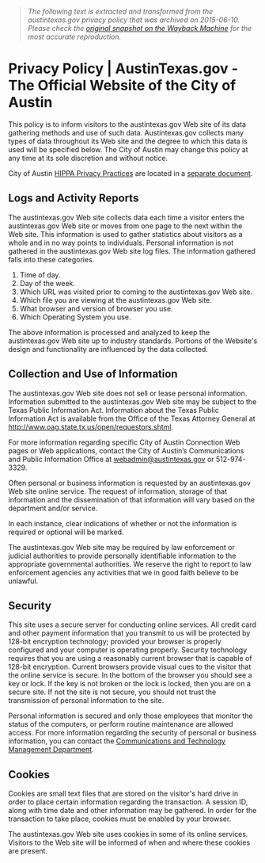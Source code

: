 > *The following text is extracted and transformed from the austintexas.gov privacy policy that was archived on 2015-06-10. Please check the [original snapshot on the Wayback Machine](https://web.archive.org/web/20150610051947id_/http%3A//www.austintexas.gov/page/privacy-policy) for the most accurate reproduction.*

# Privacy Policy | AustinTexas.gov - The Official Website of the City of Austin

This policy is to inform visitors to the austintexas.gov Web site of its data gathering methods and use of such data. Austintexas.gov collects many types of data throughout its Web site and the degree to which this data is used will be specified below. The City of Austin may change this policy at any time at its sole discretion and without notice.

City of Austin [HIPPA Privacy Practices](https://web.archive.org/page/hipaa-privacy-practices) are located in a [separate document](https://web.archive.org/page/hipaa-privacy-practices).

##  Logs and Activity Reports

The austintexas.gov Web site collects data each time a visitor enters the austintexas.gov Web site or moves from one page to the next within the Web site. This information is used to gather statistics about visitors as a whole and in no way points to individuals. Personal information is not gathered in the austintexas.gov Web site log files. The information gathered falls into these categories.

  1. Time of day.
  2. Day of the week.
  3. Which URL was visited prior to coming to the austintexas.gov Web site.
  4. Which file you are viewing at the austintexas.gov Web site.
  5. What browser and version of browser you use.
  6. Which Operating System you use.



The above information is processed and analyzed to keep the austintexas.gov Web site up to industry standards. Portions of the Website's design and functionality are influenced by the data collected.

##  Collection and Use of Information

The austintexas.gov Web site does not sell or lease personal information. Information submitted to the austintexas.gov Web site may be subject to the Texas Public Information Act. Information about the Texas Public Information Act is available from the Office of the Texas Attorney General at <http://www.oag.state.tx.us/open/requestors.shtml>.

For more information regarding specific City of Austin Connection Web pages or Web applications, contact the City of Austin’s Communications and Public Information Office at [webadmin@austintexas.gov](mailto:webadmin@austintexas.gov) or 512-974-3329.

Often personal or business information is requested by an austintexas.gov Web site online service. The request of information, storage of that information and the dissemination of that information will vary based on the department and/or service.

In each instance, clear indications of whether or not the information is required or optional will be marked.

The austintexas.gov Web site may be required by law enforcement or judicial authorities to provide personally identifiable information to the appropriate governmental authorities. We reserve the right to report to law enforcement agencies any activities that we in good faith believe to be unlawful.

##  Security

This site uses a secure server for conducting online services. All credit card and other payment information that you transmit to us will be protected by 128-bit encryption technology; provided your browser is properly configured and your computer is operating properly. Security technology requires that you are using a reasonably current browser that is capable of 128-bit encryption. Current browsers provide visual cues to the visitor that the online service is secure. In the bottom of the browser you should see a key or lock. If the key is not broken or the lock is locked, then you are on a secure site. If not the site is not secure, you should not trust the transmission of personal information to the site.

Personal information is secured and only those employees that monitor the status of the computers, or perform routine maintenance are allowed access. For more information regarding the security of personal or business information, you can contact the [Communications and Technology Management Department](https://web.archive.org/department/information-technology).

##  Cookies

Cookies are small text files that are stored on the visitor's hard drive in order to place certain information regarding the transaction. A session ID, along with time date and other information may be gathered. In order for the transaction to take place, cookies must be enabled by your browser.

The austintexas.gov Web site uses cookies in some of its online services. Visitors to the Web site will be informed of when and where these cookies are present.
